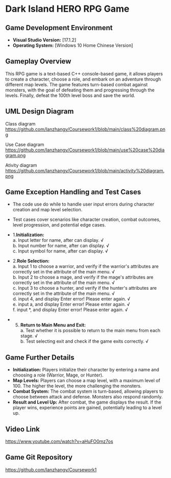 # Dark Island HERO RPG Game 

## Game Development Environment

- **Visual Studio Version:** [17.1.2]
- **Operating System:** [Windows 10 Home Chinese Version]

## Gameplay Overview

This RPG game is a text-based C++ console-based game, it allows players to create a character, choose a role, and embark on an adventure through different map levels. The game features turn-based combat against monsters, with the goal of defeating them and progressing through the levels.  Finally, defeat the 100th level boss and save the world.

## UML Design Diagram

Class diagram
https://github.com/Ianzhangy/Coursework1/blob/main/class%20diagram.png

Use Case diagram
https://github.com/Ianzhangy/Coursework1/blob/main/use%20case%20diagram.png

Ativity diagram
https://github.com/Ianzhangy/Coursework1/blob/main/activity%20diagram.png

## Game Exception Handling and Test Cases

- The code use do while to handle user input errors during character creation and map level selection.
- Test cases cover scenarios like character creation, combat outcomes, level progression, and potential edge cases.
- 1.**Initialization:** <br>
a. Input letter for name, after can display. √ <br>
b. Input number for name, after can display. √ <br>
c. Input symbol for name, after can display. √ <br>
- 2.**Role Selection:** <br>
a. Input 1 to choose a warrior, and verify if the warrior's attributes are correctly set in the attribute of the main menu. √ <br>
b. Input 2 to choose a mage, and verify if the mage's attributes are correctly set in the attribute of the main menu. √ <br>
c. Input 3 to choose a hunter, and verify if the hunter's attributes are correctly set in the attribute of the main menu. √ <br>
d. input 4, and display Enter error! Please enter again. √ <br>
e. input a, and display Enter error! Please enter again. √ <br>
f. input *, and display Enter error! Please enter again. √ <br>



- 5. **Return to Main Menu and Exit:** <br>
a. Test whether it is possible to return to the main menu from each stage. √ <br>
b. Test selecting exit and check if the game exits correctly. √ <br>


## Game Further Details

- **Initialization:** Players initialize their character by entering a name and choosing a role (Warrior, Mage, or Hunter).
- **Map Levels:** Players can choose a map level, with a maximum level of 100. The higher the level, the more challenging the monsters.
- **Combat System:** The combat system is turn-based, allowing players to choose between attack and defense. Monsters also respond randomly.
- **Result and Level Up:** After combat, the game displays the result. If the player wins, experience points are gained, potentially leading to a level up.

## Video Link

https://www.youtube.com/watch?v=aHuFO0mz7os

## Game Git Repository

https://github.com/Ianzhangy/Coursework1
